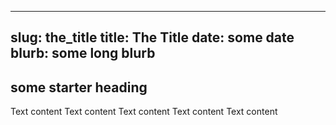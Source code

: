 

---
slug: the_title
title: The Title
date: some date
blurb: some long blurb
---

## some starter heading

Text content 
Text content 
Text content 
Text content 
Text content 

